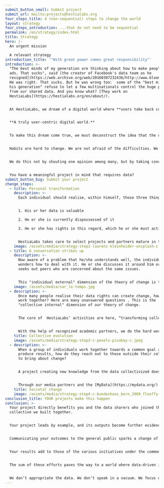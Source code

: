 ```yaml
---
submit_button_small: Submit project
submit_url: mailto:projects@hestialabs.org
four_steps_title: 4 (non-sequential) steps to change the world
layout: strategy
four_steps_introduction: ...that do not need to be sequential
permalink: /en/strategy/index.html
title: Strategy
hero: |-
  An urgent mission

  A relevant strategy
introduction_title: '"With great power comes great responsibility"'
introduction: >-
  "The best minds of my generation are thinking about how to make people click
  ads. That sucks", said [the creator of Facebook's data team as he
  resigned](https://web.archive.org/web/20160307232436/http://www.bloomberg.com:80/bw/magazine/content/11_17/b4225060960537.htm).
  He was right. That sucks. But he was wrong too:  some of the "best minds of
  his generation" refuse to let a few multinationals control the huge profits
  from our shared data. And you know what? [They work on
  HestiaLabs](https://hestialabs.org/en/about/).


  At HestiaLabs, we dream of a digital world where **users take back control over their data**. A digital world where **the benefits generated by data processing are shared with those who produce them**. A digital world where **service providers and users decide together** which data will be used and for what purpose. A digital world where **transparency is the norm**.


  **A truly user-centric digital world.**


  To make this dream come true, we must deconstruct the idea that the current data valuation model is the norm to build a more ethical one.


  Habits are hard to change. We are not afraid of the difficulties. We rely on the [Four Dimensions of Change framework](https://www.openupcontracting.org/assets/2017/09/Hivos-ToC-guidelines-2015.pdf) to shift mindsets. At the individual collective and societal levels (see below).


  We do this not by shouting one opinion among many, but by taking concrete actions. How? We do the - hard - job no one else does: processing data.


  You have a meaningful project in mind that requires data?
submit_button_big: Submit your project
change_steps:
  - title: Personal transformation
    description: >-
      Each individual should realise, within himself, those three things:


      1. His or her data is valuable

      2. He or she is currently dispossessed of it

      3. He or she has rights in this regard, which he or she must actively use


      HestiaLabs takes care to select projects and partners mature in this raising-awareness aspect, and focuses on its key asset: collective action.
    image: /assets/media/strategy-step1-laurenz-kleinheider-unsplash-c.jpeg
  - title: A conversation strikes up
    description: >-
      Now aware of a problem that he/she understands well, the individual
      wonders how to deal with it. He or she discusses it around him or her and
      seeks out peers who are concerned about the same issues.


      This "individual external" dimension of the theory of change is the playground of our partner [PersonalData.io](https://wiki.personaldata.io/wiki/Main_Page): it invites anyone who feels lost as to their individual data rights to talk to each other, start getting active on their own, and pool a set of resources.
    image: /assets/media/sar_le-temps.jpg
  - description: >-
      Once many people realise their data rights can create change, how do they
      work together? Here are many unanswered questions . This is the
      "collective internal" dimension of our theory of change. 


      The core of  HestiaLabs’ activities are here, “transforming collective patterns of action and thinking”. To achieve this, we support data collectives in their governance, their goal setting and mostly in their infrastructure.


      With the help of recognized academic partners, we do the hard work of analyzing collectivized data and transforming it into actionable insights.
    title: Collective evolution
    image: /assets/media/strategy-step3-c-pexels-pixabay-c.jpeg
  - description: >-
      When a group of individuals work together towards a common goal and
      produce results, how do they reach out to those outside their collective
      to bring about change?


      A project creating new knowledge from the data collectivized does not achieve its goal. To be successful, its outputs must have an impact.


      Through our media partners and the [MyData](https://mydata.org/) network, these outcomes are brought to the attention of decision-makers who can give them the social/legal impact they deserve. 
    title: Societal change
    image: /assets/media/strategy-step4-c-bundeshaus_bern_2009_flooffy-c.jpeg
conclusion_title: YOUR projects make this happen
conclusion: >-
  Your project directly benefits you and the data sharers who joined the data
  collective we built together.


  Your project leads by example, and its outputs become further evidence of a possible world where people decide how and why their data is used.


  Communicating your outcomes to the general public sparks a change of mindset in some and ideas for new projects in others.


  Your results add to those of the various initiatives under the common HestiaLabs umbrella. Their impact is multiplied and they are part of the global movement of data reappropriation by users.


  The sum of these efforts paves the way to a world where data-driven innovations are made in collaboration with the people who produce them, and not without their consent anymore.


  We don’t appropriate the data. We don’t speak in a vacuum. We focus on the very concrete development of legal and technical mechanisms to enable trust and data-driven bottom-up innovation in a sustainable way.
---
```

